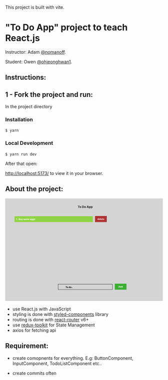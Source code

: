 This project is built with vite.

# "To Do App" project to teach React.js

Instructor: Adam [@nomanoff](https://github.com/nomanoff).

Student: Owen [@ohjeonghwan1](https://github.com/ohjeonghwan1).

## Instructions:

## 1 - Fork the project and run:

In the project directory

### Installation

```
$ yarn
```

### Local Development

```
$ yarn run dev
```

After that open:

[http://localhost:5173/](http://localhost:5173/) to view it in your browser.

## About the project:

<a  href="/"><img  width="728"  src="/public/todo_app_figma.png"  alt="Demo"></a>

- use React.js with JavaScript
- styling is done with [styled-components](https://styled-components.com/) library
- routing is done with [react-router](https://reactrouter.com/en/main) v6+
- use [redux-toolkit](https://redux-toolkit.js.org/) for State Management
- axios for fetching api

## Requirement:

- create comopnents for everything. E.g: ButtonComponent, InputComponent, TodoListComponent etc..

- create commits often
